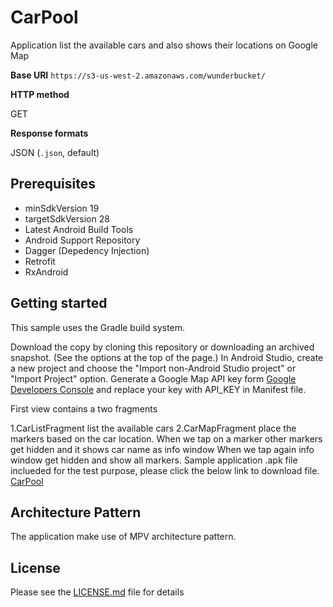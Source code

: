 # CarPool
Application list the available cars and also shows their locations on Google Map

**Base URI**
`https://s3-us-west-2.amazonaws.com/wunderbucket/`

**HTTP method**

GET

**Response formats**

JSON (`.json`, default)

Prerequisites
--------------

- minSdkVersion 19
- targetSdkVersion 28
- Latest Android Build Tools
- Android Support Repository
- Dagger (Depedency Injection)
- Retrofit
- RxAndroid

Getting started
---------------

This sample uses the Gradle build system.

Download the copy by cloning this repository or downloading an archived snapshot. (See the options at the top of the page.)
In Android Studio, create a new project and choose the "Import non-Android Studio project" or "Import Project" option.
Generate a Google Map API key form [Google Developers Console](https://developers.google.com/maps/documentation/android/start#get-key) and replace your key with API_KEY in Manifest file.

First view contains a two fragments 

1.CarListFragment list the available cars
2.CarMapFragment place the markers based on the car location. When we tap on a marker other markers get hidden and it shows car name as info window
 When we tap again info window get hidden and show all markers.
 Sample application .apk file inclueded for the test purpose, please click the below link to download file.
 [CarPool](https://github.com/SinoKD/CarPool/blob/master/car_pool.apk)
 
## Architecture Pattern
The application make use of MPV architecture pattern.

## License
Please see the [LICENSE.md](https://github.com/SinoKD/CarPool/blob/master/LICENSE) file for details

